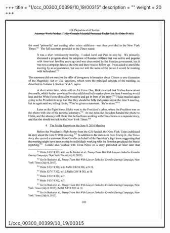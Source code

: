 +++
title = "1/ccc_00300_00399/10_19/00315"
description = ""
weight = 20
+++

<table style="border:2px solid black;max-width:800px;max-height:800px;" 
><tr><td>
<img class="center-fit-jpg"
src="/jpg_/jpg_mueller_report_searchable_315.jpg">
1/ccc_00300_00399/10_19/00315
</img></td></tr></table>
